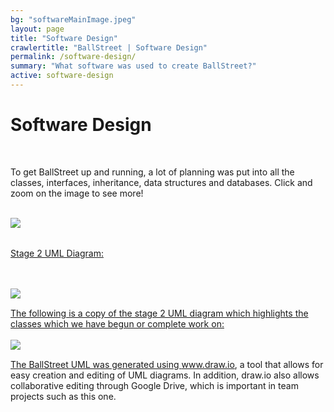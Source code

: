 ```yaml
---
bg: "softwareMainImage.jpeg"
layout: page
title: "Software Design"
crawlertitle: "BallStreet | Software Design"
permalink: /software-design/
summary: "What software was used to create BallStreet?"
active: software-design
---
```


# Software Design

<br>

To get BallStreet up and running, a lot of planning was put into all the classes, interfaces, inheritance, data structures and databases. Click and zoom on the image to see more!  <!-- <a href="https://www.draw.io/?state=%7B%22ids%22:%5B%220B2_xE3oTVp1gM3ZoU01CNUo5UjA%22%5D,%22action%22:%22open%22,%22userId%22:%22{userId}%22%7D#G0B2_xE3oTVp1gM3ZoU01CNUo5UjA" target = "_blank"> Click to see BallStreet's UML Diagrams.</a> -->

<br>
<a href="https://pfindan.github.io/CS2212-Team5/assets/images/uml.png">
<img src= "/CS2212-Team5/assets/images/uml.png" align = "left"/>
<br>

<br>

Stage 2 UML Diagram:

<br>
<br>
<a href="https://pfindan.github.io/CS2212-Team5/assets/images/uml2.png">
<img src= "/CS2212-Team5/assets/images/uml2.png" align = "left"/>
<br>

The following is a copy of the stage 2 UML diagram which highlights the classes which we have begun or complete work on:
<br>
<br>
<a href="https://pfindan.github.io/CS2212-Team5/assets/images/uml2-highlighted.png">
<img src= "/CS2212-Team5/assets/images/uml2-highlighted.png" align = "left"/>
<br>


The BallStreet UML was generated using www.draw.io, a tool that allows for easy creation and editing of UML diagrams. In addition, draw.io also allows collaborative editing through Google Drive, which is important in team projects such as this one.

